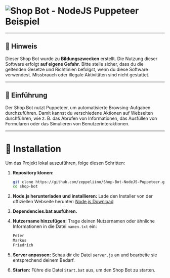 # ![Shop Bot - NodeJS Puppeteer Beispiel](https://i.ibb.co/Qk4cVKJ/minecraft-title-7.png)

---

## 📜 Hinweis

Dieser Shop Bot wurde zu **Bildungszwecken** erstellt. Die Nutzung dieser Software erfolgt **auf eigene Gefahr**. Bitte stelle sicher, dass du die geltenden Gesetze und Richtlinien befolgst, wenn du diese Software verwendest. Missbrauch oder illegale Aktivitäten sind nicht gestattet.

---

## 🚀 Einführung

Der Shop Bot nutzt Puppeteer, um automatisierte Browsing-Aufgaben durchzuführen. Damit kannst du verschiedene Aktionen auf Webseiten durchführen, wie z. B. das Abrufen von Informationen, das Ausfüllen von Formularen oder das Simulieren von Benutzerinteraktionen.

---

# 🔧 Installation

Um das Projekt lokal auszuführen, folge diesen Schritten:

1. **Repository klonen:**
   ```bash
   git clone https://github.com/zeppeliino/Shop-Bot-NodeJS-Puppeteer.git
   cd shop-bot
   ```

2. **Node.js herunterladen und installieren:**
   Lade den Installer von der offiziellen Webseite herunter: [Node.js Download](https://nodejs.org/en/download/prebuilt-installer)

3. **Dependencies.bat ausführen.**

4. **Nutzername hinzufügen:**
   Trage deinen Nutzernamen oder ähnliche Informationen in die Datei `namen.txt` ein:
   ```bash
   Peter
   Markus
   Friedrich
   ```

5. **Server anpassen:**
   Schau dir die Datei `server.js` an und bearbeite sie entsprechend deinem Bedarf.

6. **Starten:**
   Führe die Datei `Start.bat` aus, um den Shop Bot zu starten.

